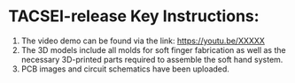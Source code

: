 # TACSEI-release Key Instructions:
1. The video demo can be found via the link: https://youtu.be/XXXXX
2. The 3D models include all molds for soft finger fabrication as well as the necessary 3D-printed parts required to assemble the soft hand system.
3. PCB images and circuit schematics have been uploaded.
